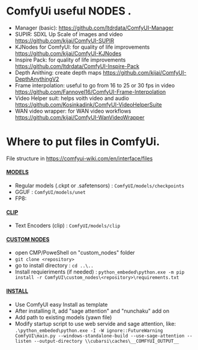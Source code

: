 # ComfyUi useful NODES .   

- Manager (basic): https://github.com/ltdrdata/ComfyUI-Manager
- SUPIR: SDXL Up Scale of images and video https://github.com/kijai/ComfyUI-SUPIR
- KJNodes for ComfyUI: for quality of life improvements https://github.com/kijai/ComfyUI-KJNodes
- Inspire Pack: for quality of life improvements https://github.com/ltdrdata/ComfyUI-Inspire-Pack
- Depth Anithing: create depth maps https://github.com/kijai/ComfyUI-DepthAnythingV2
- Frame interpolation: useful to go from 16 to 25 or 30 fps in video https://github.com/Fannovel16/ComfyUI-Frame-Interpolation
- Video Helper suit: helps voith video and audio https://github.com/Kosinkadink/ComfyUI-VideoHelperSuite
- WAN video wrapper: for WAN video workflows https://github.com/kijai/ComfyUI-WanVideoWrapper

# Where to put files in ComfyUi.   

File structure in https://comfyui-wiki.com/en/interface/files

#### <ins>MODELS</ins>   

- Regular models (.ckpt or .safetensors) : `ComfyUI/models/checkpoints`
- GGUF : `ComfyUI/models/unet`
- FP8:

#### <ins>CLIP</ins>     

- Text Encoders (clip) : `ComfyUI/models/clip`


####  <ins>CUSTOM NODES</ins>   

- open CMP/PoweShell on "custom_nodes" folder
- `git clone <repository>`
- go to install directory :  `cd ..\..`
- Install requieriments (if needed) :  `python_embeded\python.exe -m pip install -r ComfyUI\custom_nodes\<repository>\requirements.txt`


####  <ins>INSTALL</ins>   

- Use ComfyUI easy Install as template
- After installing it, add "sage attention" and "nunchaku" add on 
- Add path to existing models (yawn file)
- Modify startup script to use web servide and sage attention, like: `.\python_embeded\python.exe -I -W ignore::FutureWarning ComfyUI\main.py --windows-standalone-build --use-sage-attention --listen --output-directory \\cubarsi\caches\__COMFYUI_OUTPUT__`
